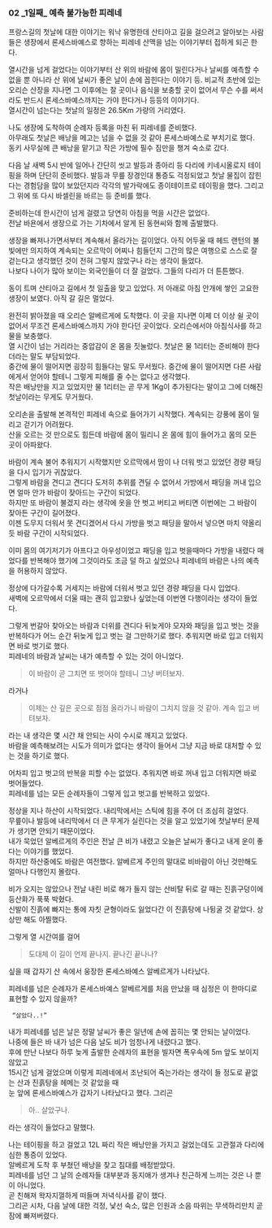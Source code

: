 ### 02 _1일째\_ 예측 불가능한 피레네  

  
프랑스길의 첫날에 대한 이야기는 워낙 유명한데 산티아고 길을 걸으려고 알아보는 사람들은 생장에서 론세스바예스로 향하는 피레네 산맥을 넘는 이야기부터 접하게 되곤 한다.

열시간을 넘게 걸었다는 이야기부터 산 위의 바람에 몸이 밀린다거나 날씨를 예측할 수 없을 뿐 아니라 
산 위에 날씨가 좋은 날이 손에 꼽힌다는 이야기 등.
비교적 초반에 있는 오리슨 산장을 지나면 그 이후에는 잘 곳이나 음식을 보충할 곳이 없어서 
무슨 수를 써서라도 반드시 론세스바예스까지는 가야 한다거나 등등의 이야기다.  
열시간이 넘는다는 첫날의 일정은 26.5Km 가량의 거리였다.

나도 생장에 도착하여 순례자 등록을 마친 뒤 피레네를 준비했다.  
아무래도 첫날은 배낭을 메고는 넘을 수 없을 것 같아 론세스바예스로 부치기로 했다.  
동키 사무실에 큰 배낭을 맡기고 작은 가방에 필수 짐만을 챙겨 숙소로 갔다.

다음 날 새벽 5시 반에 일어나 간단히 씻고 발등과 종아리 등 다리에 키네시올로지 테이핑을 하며 
단단히 준비했다. 발등과 무릎 장경인대 통증도 걱정되었고 첫날 물집이 잡힌다는 경험담을 많이 보았던지라 
각각의 발가락에도 종이테이프로 테이핑을 했다. 
그리고 그 위에 또 다시 바셀린을 바르는 등 준비를 했다.

준비하는데 한시간이 넘게 걸렸고 당연히 아침을 먹을 시간은 없었다.  
전날 바욘에서 생장으로 가는 기차에서 알게 된 동현씨와 함께 출발했다.

생장을 빠져나가면서부터 계속해서 올라가는 길이었다. 
아직 어두울 때 헤드 랜턴의 불빛에만 의지하여 계속되는 오르막이 어찌나 힘들던지 
그간의 많은 여행으로 스스로 잘 걷는다고 생각했던 것이 전혀 그렇지 않았구나 라는 생각이 들었다.  
나보다 나이가 많아 보이는 외국인들이 더 잘 걸었다. 그들의 다리가 더 튼튼했다.

동이 트며 산티아고 길에서 첫 일출을 맞고 있었다. 저 아래로 아침 안개에 쌓인 고요한 생장이 보였다. 
아직 갈 길은 멀었다.

완전히 밝아졌을 때 오리슨 알베르게에 도착했다. 
이 곳을 지나면 이제 더 이상 쉴 곳이 없어서 무조건 론세스바예스까지 가야 한다던 곳이었다. 
오리슨에서야 아침식사를 하고 물을 보충했다.  
열 시간이 넘는 거리라는 중압감이 온 몸을 짓눌렀다. 
첫날은 물 1리터는 준비해야 한다더라는 말도 부담되었다.  
중간에 물이 떨어지면 굉장히 힘들다는 말도 무서웠다. 
중간에 물이 떨어지면 다른 사람에게서 얻어야 할테니 그렇게 피해를 줄 수는 없다고 생각했다.  
작은 배낭만을 지고 있었지만 물 1리터는 곧 무게 1Kg이 추가된다는 말이고 
그에 더해진 첫날이라는 무게도 무거웠다.

오리손을 출발해 본격적인 피레네 속으로 들어가기 시작했다. 
계속되는 강풍에 몸이 밀리고 걷기가 어려웠다.  
산을 오르는 것 만으로도 힘든데 바람에 몸이 밀리니 온 몸에 힘이 들어가고 몸의 모든 곳이 아파왔다.

바람이 계속 불어 추워지기 시작했지만 오르막에서 땀이 나 더워 벗고 있었던 경량 패딩을 
다시 입기가 귀찮았다.  
그렇게 바람을 견디고 견디다 도저히 추위를 견딜 수 없어서 가방에서 패딩을 꺼내 입으면 
얼마 안가 바람이 잦아드는 구간이 되었다.  
하지만 또 바람이 불겠지 라는 생각에 옷을 안 벗고 버티고 버티면 
이번에는 그 바람이 잦아든 구간이 길어졌다.  
이젠 도무지 더워서 못 견디겠어서 다시 가방을 벗고 패딩을 말아서 넣으면 마치 약올리듯 바람 구간이 시작되었다.  

이미 몸의 여기저기가 아프다고 아우성이었고 패딩을 입고 벗을때마다 가방을 내렸다 매었다를 반복해야 했기에 
그것이라도 조금 덜 하고 싶었으나 피레네의 바람은 나의 예측을 허용하지 않았다.

정상에 다가갈수록 거세지는 바람에 더워서 벗고 있던 경량 패딩을 다시 입었다.  
새벽에 오르막에서 더울 때는 괜히 입고왔나 싶었는데 이번엔 다행이라는 생각이 들었다.

그렇게 번갈아 찾아오는 바람과 더위를 견디다 뒤늦게야 모자와 패딩을 입고 벗는 것을 반복하다가 
어느 순간 뒤늦게 입고 벗는 걸 그만하기로 했다.
추워지면 바로 입고 더워지면 바로 벗기로 했다.  
피레네의 바람과 날씨는 내가 예측할 수 있는 것이 아니었다.

> 이 바람이 곧 그치면 또 벗어야 할테니 그냥 버텨보자.

라거나 

>이제는 산 깊은 곳으로 점점 올라가니 바람이 그치지 않을 것 같아. 계속 입고 버텨보자.

라는 내 생각은 몇 시간 채 안되는 사이 수시로 깨지고 있었다.  
바람을 예측해보려는 시도가 의미가 없다는 생각이 들어서 
그냥 지금 바로 대처할 수 있는 것을 하기로 했다.

어차피 입고 벗고의 반복을 피할 수는 없었다. 
추워지면 바로 꺼내 입고 더워지면 바로 벗어들었다.  
피레네를 넘는 모든 순례자들이 그렇게 입고 벗고를 반복하고 있었다.

정상을 지나 하산이 시작되었다. 내리막에서는 스틱에 힘을 주어 더 조심히 걸었다.  
무릎이나 발등에 내리막에서 더 큰 무게가 실린다는 것을 알고 있었기에 첫날부터 문제가 생기면 안되기 때문이었다.  
내가 묵었던 알베르게의 주인은 전날 큰 비가 내렸고 오늘은 날씨가 좋다고 내게 운이 좋다는 이야기를 했었다.   
하지만 하산중에도 바람은 여전했다. 알베르게 주인의 말대로 비바람이 아닌 것만해도 얼마나 다행인지 몰랐다.  

비가 오지는 않았으나 전날 내린 비로 해가 들지 않는 산비탈 뒤로 갈 때는 진흙구덩이에 등산화가 푹푹 박혔다.  
신발이 진흙에 빠지는 통에 자칫 균형이라도 잃었다간 이 진흙탕에 나뒹굴 것 같았다. 상상만 해도 아찔했다.

그렇게 열 시간여를 걸어 

> 도대체 이 길이 언제 끝나지. 끝나긴 끝나나?

싶을 때 갑자기 산 속에서 웅장한 론세스바예스 알베르게가 나타났다.  
  
  

피레네를 넘은 순례자가 론세스바예스 알베르게를 처음 만났을 때 심정은 이 한마디로 표현할 수 있지 않을까?

     “살았다..!”

내가 피레네를 넘은 날은 정말 날씨가 좋은 일년에 손에 꼽히는 몇 안되는 날이었다.  
나중에 들은 바 내가 넘은 다음 날도 비가 엄청나게 내렸다고 했다.  
후에 만난 나보다 하루 늦게 출발한 순례자의 표현을 빌자면 
폭우속에 5m 앞도 보이지 않았고  
15시간 넘게 걸었으며 이렇게 피레네에서 조난되어 죽는가라는 생각이 들 정도로 끝없는 산과 진흙탕을 헤메는 것 같았을 때  
눈 앞에 론세스바예스가 갑자기 나타났다고 했다.  그리곤 

> 아.. 살았구나. 

라는 생각이 들었다고 말했다.

나는 테이핑을 하고 걸었고 12L 짜리 작은 배낭만을 가지고 걸었는데도 고관절과 다리에 심한 통증이 있었다.  
알베르게 도착 후 부쳤던 배낭을 찾고 침대를 배정받았다.  
피레네를 넘던 그 날의 순례자들 대부분과 동지애가 생겨나 친근하게 느끼는 것은 나 뿐이 아니었다.  
곧 친해져 왁자지껄하게 떠들며 저녁식사를 같이 했다.  
그리곤 시차, 다음 날에 대한 걱정, 낯선 숙소, 많은 인원과 소음 따위는 무색하리만치 곧 잠에 빠져버렸다.
 
